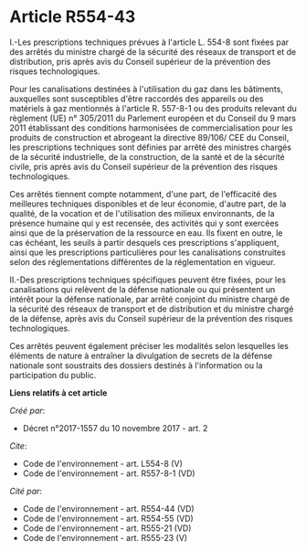 # Article R554-43

I.-Les prescriptions techniques prévues à l'article L. 554-8 sont fixées par des arrêtés du ministre chargé de la sécurité
des réseaux de transport et de distribution, pris après avis du Conseil supérieur de la prévention des risques
technologiques. 

Pour les canalisations destinées à l'utilisation du gaz dans les bâtiments, auxquelles sont susceptibles d'être raccordés des
appareils ou des matériels à gaz mentionnés à l'article R. 557-8-1 ou des produits relevant du règlement (UE) n° 305/2011 du
Parlement européen et du Conseil du 9 mars 2011 établissant des conditions harmonisées de commercialisation pour les produits
de construction et abrogeant la directive 89/106/ CEE du Conseil, les prescriptions techniques sont définies par arrêté des
ministres chargés de la sécurité industrielle, de la construction, de la santé et de la sécurité civile, pris après avis du
Conseil supérieur de la prévention des risques technologiques. 

Ces arrêtés tiennent compte notamment, d'une part, de l'efficacité des meilleures techniques disponibles et de leur économie,
d'autre part, de la qualité, de la vocation et de l'utilisation des milieux environnants, de la présence humaine qui y est
recensée, des activités qui y sont exercées ainsi que de la préservation de la ressource en eau. Ils fixent en outre, le cas
échéant, les seuils à partir desquels ces prescriptions s'appliquent, ainsi que les prescriptions particulières pour les
canalisations construites selon des réglementations différentes de la réglementation en vigueur. 

II.-Des prescriptions techniques spécifiques peuvent être fixées, pour les canalisations qui relèvent de la défense nationale
ou qui présentent un intérêt pour la défense nationale, par arrêté conjoint du ministre chargé de la sécurité des réseaux de
transport et de distribution et du ministre chargé de la défense, après avis du Conseil supérieur de la prévention des
risques technologiques. 

Ces arrêtés peuvent également préciser les modalités selon lesquelles les éléments de nature à entraîner la divulgation de
secrets de la défense nationale sont soustraits des dossiers destinés à l'information ou la participation du public.

**Liens relatifs à cet article**

_Créé par_:

  - Décret n°2017-1557 du 10 novembre 2017 - art. 2

_Cite_:

  - Code de l'environnement - art. L554-8 (V)
  - Code de l'environnement - art. R557-8-1 (VD)

_Cité par_:

  - Code de l'environnement - art. R554-44 (VD)
  - Code de l'environnement - art. R554-55 (VD)
  - Code de l'environnement - art. R555-21 (VD)
  - Code de l'environnement - art. R555-23 (V)
